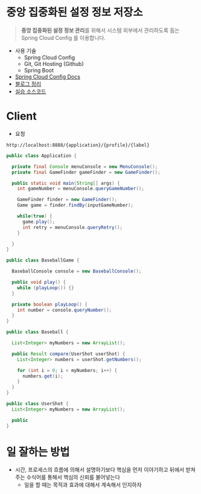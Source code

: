 # 중앙 집중화된 설정 정보 저장소

> **중앙 집중화된 설정 정보 관리**를 위해서 시스템 외부에서 관리하도록 돕는 Spring Cloud Config 를 이용합니다.

- 사용 기술
  - Spring Cloud Config
  - Git, Git Hosting (Github)
  - Spring Boot
- [Spring Cloud Config Docs](https://cloud.spring.io/spring-cloud-config/reference/html/)
- [블로그 정리](https://wonit.tistory.com/502?category=854728)
- [실습 소스코드](https://github.com/my-research/centralized-configuration-server)

# Client

- 요청

```
http://localhost:8888/{application}/{profile}/{label}
```

```java
public class Application {

  private final Console menuConsole = new MenuConsole();
  private final GameFinder gameFinder = new GameFinder();

  public static void main(String[] args) {
    int gameNumber = menuConsole.queryGameNumber();

    GameFinder finder = new GameFinder();
    Game game = finder.findBy(inputGameNumber);

    while(true) {
      game.play();
      int retry = menuConsole.queryRetry();
    }

  }
}

public class BaseballGame {

  BaseballConsole console = new BaseballConsole();

  public void play() {
    while (playLoop()) {}
  }

  private boolean playLoop() {
    int number = console.queryNumber();
  }
}

public class Baseball {

  List<Integer> myNumbers = new ArrayList();

  public Result compare(UserShot userShot) {
    List<Integer> numbers = userShot.getNumbers();

    for (int i = 0; i < myNumbers; i++) {
      numbers.get(i);
    }
  }
}

public class UserShot {
  List<Integer> myNumbers = new ArrayList();

  public
}
```

# 일 잘하는 방법

- 시간, 프로세스의 흐름에 의해서 설명하기보다 핵심을 먼저 이야기하고 뒤에서 받쳐주는 수식어를 통해서 핵심의 신뢰를 불어넣는다
  - 일을 할 때는 목적과 효과에 대해서 계속해서 인지하자
